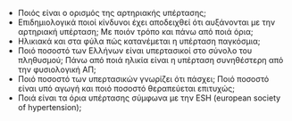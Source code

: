 * Ποιός είναι ο ορισμός της αρτηριακής υπέρτασης; 
* Επιδημιολογικά ποιοί κίνδυνοι έχει αποδειχθεί ότι αυξάνονται με την αρτηριακή υπέρταση; Με ποιόν τρόπο και πάνω από ποιά όρια; 
* Ηλικιακά και στα φύλα πώς κατανέμεται η υπέρταση παγκόσμια; 
* Ποιό ποσοστό των Ελλήνων είναι υπερτασικοί στο σύνολο του πληθυσμού; Πάνω από ποιά ηλικία είναι η υπέρταση συνηθέστερη από την φυσιολογική ΑΠ; 
* Ποιό ποσοστό των υπερτασικών γνωρίζει ότι πάσχει; Ποιό ποσοστό είναι υπό αγωγή και ποιό ποσοστό θεραπεύεται επιτυχώς; 
* Ποιά είναι τα όρια υπέρτασης σύμφωνα με την ESH (european society of hypertension); 